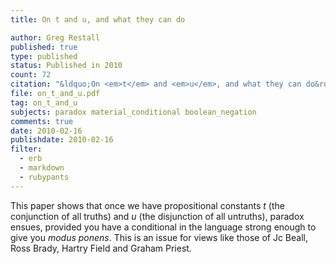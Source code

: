 ```yaml
---
title: On t and u, and what they can do

author: Greg Restall
published: true
type: published
status: Published in 2010
count: 72 
citation: "&ldquo;On <em>t</em> and <em>u</em>, and what they can do&rdquo; <em><a href=\"http://analysis.oxfordjournals.org/\">Analysis</a></em> 70:4 (2010) 673&ndash;676."
file: on_t_and_u.pdf
tag: on_t_and_u
subjects: paradox material_conditional boolean_negation 
comments: true
date: 2010-02-16
publishdate: 2010-02-16
filter:
  - erb
  - markdown
  - rubypants
---
```

This paper shows that once we have propositional constants <em>t</em> (the conjunction of all truths) and <em>u</em> (the disjunction of all untruths), paradox ensues, provided you have a conditional in the language strong enough to give you <em>modus ponens</em>.  This is an issue for views like those of Jc Beall, Ross Brady, Hartry Field and Graham Priest.